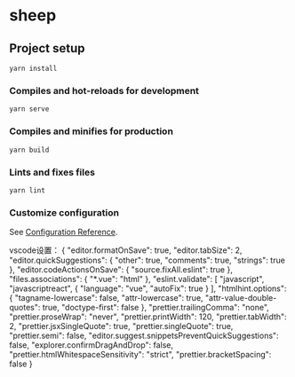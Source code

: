 # sheep

## Project setup
```
yarn install
```

### Compiles and hot-reloads for development
```
yarn serve
```

### Compiles and minifies for production
```
yarn build
```

### Lints and fixes files
```
yarn lint
```

### Customize configuration
See [Configuration Reference](https://cli.vuejs.org/config/).

vscode设置：
{
    "editor.formatOnSave": true,
    "editor.tabSize": 2,
    "editor.quickSuggestions": {
        "other": true,
        "comments": true,
        "strings": true
    },
    "editor.codeActionsOnSave": {
        "source.fixAll.eslint": true
    },
    "files.associations": {
        "*.vue": "html"
    },
    "eslint.validate": [
        "javascript",
        "javascriptreact",
        {
            "language": "vue",
            "autoFix": true
        }
    ],
    "htmlhint.options": {
        "tagname-lowercase": false,
        "attr-lowercase": true,
        "attr-value-double-quotes": true,
        "doctype-first": false
    },
    "prettier.trailingComma": "none",
    "prettier.proseWrap": "never",
    "prettier.printWidth": 120,
    "prettier.tabWidth": 2,
    "prettier.jsxSingleQuote": true,
    "prettier.singleQuote": true,
    "prettier.semi": false,
    "editor.suggest.snippetsPreventQuickSuggestions": false,
    "explorer.confirmDragAndDrop": false,
    "prettier.htmlWhitespaceSensitivity": "strict",
    "prettier.bracketSpacing": false
}
